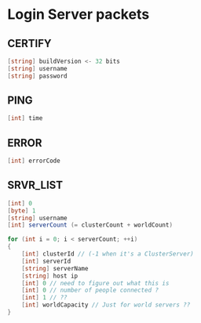# Login Server packets

## CERTIFY


```c#
[string] buildVersion <- 32 bits
[string] username
[string] password
```

## PING

```c#
[int] time
```

## ERROR

```c#
[int] errorCode
```

## SRVR_LIST

```c#
[int] 0
[byte] 1
[string] username
[int] serverCount (= clusterCount + worldCount)

for (int i = 0; i < serverCount; ++i)
{
    [int] clusterId // (-1 when it's a ClusterServer)
    [int] serverId
    [string] serverName
    [string] host ip
    [int] 0 // need to figure out what this is
    [int] 0 // number of people connected ?
    [int] 1 // ??
    [int] worldCapacity // Just for world servers ??
}
```